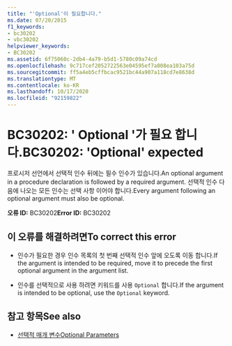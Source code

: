 ```yaml
---
title: "'Optional'이 필요합니다."
ms.date: 07/20/2015
f1_keywords:
- bc30202
- vbc30202
helpviewer_keywords:
- BC30202
ms.assetid: 6f75060c-2db4-4a79-b5d1-5780c09a74cd
ms.openlocfilehash: 9c717cef2052722563e04595ef7a808ea103a75d
ms.sourcegitcommit: ff5a4eb5cffbcac9521bc44a907a118cd7e8638d
ms.translationtype: MT
ms.contentlocale: ko-KR
ms.lasthandoff: 10/17/2020
ms.locfileid: "92159822"
---
```

# <a name="bc30202-optional-expected"></a><span data-ttu-id="5dffb-102">BC30202: ' Optional '가 필요 합니다.</span><span class="sxs-lookup"><span data-stu-id="5dffb-102">BC30202: 'Optional' expected</span></span>

<span data-ttu-id="5dffb-103">프로시저 선언에서 선택적 인수 뒤에는 필수 인수가 있습니다.</span><span class="sxs-lookup"><span data-stu-id="5dffb-103">An optional argument in a procedure declaration is followed by a required argument.</span></span> <span data-ttu-id="5dffb-104">선택적 인수 다음에 나오는 모든 인수는 선택 사항 이어야 합니다.</span><span class="sxs-lookup"><span data-stu-id="5dffb-104">Every argument following an optional argument must also be optional.</span></span>

 <span data-ttu-id="5dffb-105">**오류 ID:** BC30202</span><span class="sxs-lookup"><span data-stu-id="5dffb-105">**Error ID:** BC30202</span></span>

## <a name="to-correct-this-error"></a><span data-ttu-id="5dffb-106">이 오류를 해결하려면</span><span class="sxs-lookup"><span data-stu-id="5dffb-106">To correct this error</span></span>

- <span data-ttu-id="5dffb-107">인수가 필요한 경우 인수 목록의 첫 번째 선택적 인수 앞에 오도록 이동 합니다.</span><span class="sxs-lookup"><span data-stu-id="5dffb-107">If the argument is intended to be required, move it to precede the first optional argument in the argument list.</span></span>

- <span data-ttu-id="5dffb-108">인수를 선택적으로 사용 하려면 키워드를 사용 `Optional` 합니다.</span><span class="sxs-lookup"><span data-stu-id="5dffb-108">If the argument is intended to be optional, use the `Optional` keyword.</span></span>

## <a name="see-also"></a><span data-ttu-id="5dffb-109">참고 항목</span><span class="sxs-lookup"><span data-stu-id="5dffb-109">See also</span></span>

- [<span data-ttu-id="5dffb-110">선택적 매개 변수</span><span class="sxs-lookup"><span data-stu-id="5dffb-110">Optional Parameters</span></span>](../../programming-guide/language-features/procedures/optional-parameters.md)
